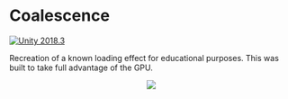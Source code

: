 # Coalescence
[![Unity 2018.3](https://img.shields.io/badge/Unity-2018.3-blue.svg)](https://unity3d.com/)

Recreation of a known loading effect for educational purposes. This was built to take full advantage of the GPU.

<p align="center"> 
  <img src="https://thumbs.gfycat.com/WhimsicalCreepyGlassfrog-size_restricted.gif">
</p>

